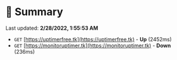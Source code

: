 # 📖 Summary
Last updated: **2/28/2022, 1:55:53 AM**

- `GET` [https://uptimerfree.tk](https://uptimerfree.tk) - **Up** (2452ms)
- `GET` [https://monitoruptimer.tk](https://monitoruptimer.tk) - **Down** (236ms)
